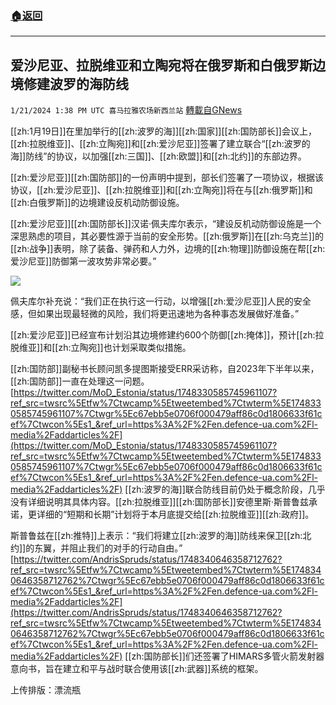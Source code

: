 ###  [:house:返回](README.md)
---


## 爱沙尼亚、拉脱维亚和立陶宛将在俄罗斯和白俄罗斯边境修建波罗的海防线
`1/21/2024 1:38 PM UTC 喜马拉雅农场新西兰站` [轉載自GNews](https://gnews.org/articles/2239736)

[[zh:1月19日]]在里加举行的[[zh:波罗的海]][[zh:国家]][[zh:国防部长]]会议上，[[zh:拉脱维亚]]、[[zh:立陶宛]]和[[zh:爱沙尼亚]]签署了建立联合“[[zh:波罗的海]]防线”的协议，以加强[[zh:三国]]、[[zh:欧盟]]和[[zh:北约]]的东部边界。

[[zh:爱沙尼亚]][[zh:国防部]]的一份声明中提到，部长们签署了一项协议，根据该协议，[[zh:爱沙尼亚]]、[[zh:拉脱维亚]]和[[zh:立陶宛]]将在与[[zh:俄罗斯]]和[[zh:白俄罗斯]]的边境建设反机动防御设施。

[[zh:爱沙尼亚]][[zh:国防部长]]汉诺·佩夫库尔表示，“建设反机动防御设施是一个深思熟虑的项目，其必要性源于当前的安全形势。[[zh:俄罗斯]]在[[zh:乌克兰]]的[[zh:战争]]表明，除了装备、弹药和人力外，边境的[[zh:物理]]防御设施在帮[[zh:爱沙尼亚]]防御第一波攻势非常必要。”

![](ipfs://QmPv11U39euenj6aZaVaTTR32p2DNtUWPnbdPWcFaPweCc?.png)

佩夫库尔补充说：“我们正在执行这一行动，以增强[[zh:爱沙尼亚]]人民的安全感，但如果出现最轻微的风险，我们将更迅速地为各种事态发展做好准备。”

[[zh:爱沙尼亚]]已经宣布计划沿其边境修建约600个防御[[zh:掩体]]，预计[[zh:拉脱维亚]]和[[zh:立陶宛]]也计划采取类似措施。

[[zh:国防部]]副秘书长顾问凯多提图斯接受ERR采访称，自2023年下半年以来，[[zh:国防部]]一直在处理这一问题。
[https://twitter.com/MoD_Estonia/status/1748330585745961107?ref_src=twsrc%5Etfw%7Ctwcamp%5Etweetembed%7Ctwterm%5E1748330585745961107%7Ctwgr%5Ec67ebb5e0706f000479aff86c0d1806633f61cef%7Ctwcon%5Es1_&ref_url=https%3A%2F%2Fen.defence-ua.com%2Fl-media%2Faddarticles%2F](https://twitter.com/MoD_Estonia/status/1748330585745961107?ref_src=twsrc%5Etfw%7Ctwcamp%5Etweetembed%7Ctwterm%5E1748330585745961107%7Ctwgr%5Ec67ebb5e0706f000479aff86c0d1806633f61cef%7Ctwcon%5Es1_&ref_url=https%3A%2F%2Fen.defence-ua.com%2Fl-media%2Faddarticles%2F)
[[zh:波罗的海]]联合防线目前仍处于概念阶段，几乎没有详细说明其具体内容。[[zh:拉脱维亚]][[zh:国防部长]]安德里斯·斯普鲁兹承诺，更详细的“短期和长期”计划将于本月底提交给[[zh:拉脱维亚]][[zh:政府]]。

斯普鲁兹在[[zh:推特]]上表示：“我们将建立[[zh:波罗的海]]防线来保卫[[zh:北约]]的东翼，并阻止我们的对手的行动自由。”
[https://twitter.com/AndrisSpruds/status/1748340646358712762?ref_src=twsrc%5Etfw%7Ctwcamp%5Etweetembed%7Ctwterm%5E1748340646358712762%7Ctwgr%5Ec67ebb5e0706f000479aff86c0d1806633f61cef%7Ctwcon%5Es1_&ref_url=https%3A%2F%2Fen.defence-ua.com%2Fl-media%2Faddarticles%2F](https://twitter.com/AndrisSpruds/status/1748340646358712762?ref_src=twsrc%5Etfw%7Ctwcamp%5Etweetembed%7Ctwterm%5E1748340646358712762%7Ctwgr%5Ec67ebb5e0706f000479aff86c0d1806633f61cef%7Ctwcon%5Es1_&ref_url=https%3A%2F%2Fen.defence-ua.com%2Fl-media%2Faddarticles%2F)
[[zh:国防部长]]们还签署了HIMARS多管火箭发射器意向书，旨在建立和平与战时联合使用该[[zh:武器]]系统的框架。

上传排版：漂流瓶
